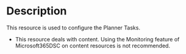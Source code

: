 # Description

This resource is used to configure the Planner Tasks.

* This resource deals with content. Using the Monitoring feature
  of Microsoft365DSC on content resources is not recommended.
